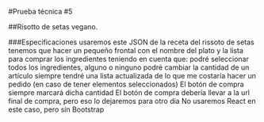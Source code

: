#Prueba técnica #5

##Risotto de setas vegano.

###Especificaciones
usaremos este JSON de la receta del rissoto de setas
tenemos que hacer un pequeño frontal con el nombre del plato y la lista para comprar los ingredientes teniendo en cuenta que:
    podré seleccionar todos los ingredientes, alguno o ninguno
    podré cambiar la cantidad de un artículo
    siempre tendré una lista actualizada de lo que me costaría hacer un pedido (en caso de tener elementos seleccionados)
    El botón de compra siempre marcará dicha cantidad
    El botón de compra debería llevar a la url final de compra, pero eso lo dejaremos para otro día
    No usaremos React en este caso, pero sín Bootstrap

